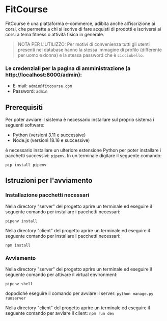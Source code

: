 # FitCourse

FitCourse è una piattaforma e-commerce, adibita anche all’iscrizione ai corsi, che permette a chi si iscrive di fare acquisti di prodotti e iscriversi ai corsi a tema fitness o attività fisica in generale.

> NOTA PER L'UTILIZZO:
> Per motivi di convenienza tutti gli utenti presenti nel database hanno la stessa immagine di profilo (differente per uomo e donna) e la stessa password che è `cicciobello`.

### Le credenziali per la pagina di amministrazione (a http://localhost:8000/admin):
- E-mail: `admin@fitcourse.com`
- Password: `admin`

## Prerequisiti 
Per poter avviare il sistema è necessario installare sul proprio sistema i seguenti software:

- Python (versioni 3.11 e successive)
- Node.js (versioni 18.16 e successive)

è necessario installare un ulteriore estensione Python per poter installare i pacchetti successivi: `pipenv`. In un terminale
digitare il seguente comando:

`pip install pipenv`

## Istruzioni per l'avviamento

### Installazione pacchetti necessari

Nella directory "server" del progetto aprire un terminale ed eseguire il seguente comando per installare i pacchetti
necessari:

`pipenv install`

Nella directory "client" del progetto aprire un terminale ed eseguire il seguente comando per installare i pacchetti
necessari:

`npm install`

### Avviamento
Nella directory "server" del progetto aprire un terminale ed eseguire il seguente comando per attivare il virtual environment:

`pipenv shell`

dopodiché eseguire il comando per avviare il server:
`python manage.py runserver`

Nella directory "client" del progetto aprire un terminale ed eseguire il seguente comando per avviare il client:
`npm run dev`

